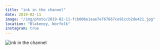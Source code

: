 ```yaml
---
title: "ink in the channel"
date: 2019-02-11
image: "/img/photo/2019-02-11-fcb006e1aae7e767667ce91ccb2de421.jpg"
location: "Blakeney, Norfolk"
instagram: true
---
```


![ink in the channel](/img/photo/2019-02-11-fcb006e1aae7e767667ce91ccb2de421.jpg)
